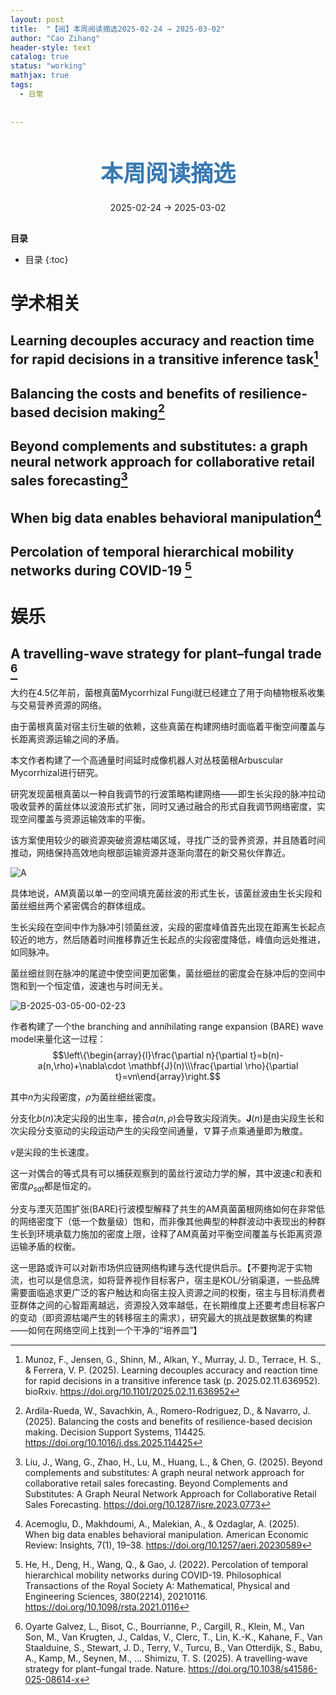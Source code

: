 ```yaml
---
layout: post
title:  "【阅】本周阅读摘选2025-02-24 → 2025-03-02"
author: "Cao Zihang"
header-style: text
catalog: true
status: "working"
mathjax: true
tags:
  - 日常
  
  
---
```

<center style="margin-bottom: 20px; margin-top: 50px"><font color="#3879B1" style="line-height: 1.4;font-weight: 700;font-size: 36px;box-sizing: border-box; ">本周阅读摘选</font></center>


<center style=" margin-bottom: 30px;">2025-02-24 → 2025-03-02</center>

<font style="font-weight: bold;">目录</font>

* 目录
{:toc}


# 学术相关
## Learning decouples accuracy and reaction time for rapid decisions in a transitive inference task[^1]

## Balancing the costs and benefits of resilience-based decision making[^2]

## Beyond complements and substitutes: a graph neural network approach for collaborative retail sales forecasting[^3]

## When big data enables behavioral manipulation[^4]

## Percolation of temporal hierarchical mobility networks during COVID-19 [^5]

# 娱乐
## A travelling-wave strategy for plant–fungal trade [^6]

大约在4.5亿年前，菌根真菌Mycorrhizal Fungi就已经建立了用于向植物根系收集与交易营养资源的网络。

由于菌根真菌对宿主衍生碳的依赖，这些真菌在构建网络时面临着平衡空间覆盖与长距离资源运输之间的矛盾。

本文作者构建了一个高通量时间延时成像机器人对丛枝菌根Arbuscular Mycorrhizal进行研究。

研究发现菌根真菌以一种自我调节的行波策略构建网络——即生长尖段的脉冲拉动吸收营养的菌丝体以波浪形式扩张，同时又通过融合的形式自我调节网络密度，实现空间覆盖与资源运输效率的平衡。

该方案使用较少的碳资源突破资源枯竭区域，寻找广泛的营养资源，并且随着时间推动，网络保持高效地向根部运输资源并逐渐向潜在的新交易伙伴靠近。

![A](https://img.caozihang.com/img/A.gif)

具体地说，AM真菌以单一的空间填充菌丝波的形式生长，该菌丝波由生长尖段和菌丝细丝两个紧密偶合的群体组成。

生长尖段在空间中作为脉冲引领菌丝波，尖段的密度峰值首先出现在距离生长起点较近的地方，然后随着时间推移靠近生长起点的尖段密度降低，峰值向远处推进，如同脉冲。

菌丝细丝则在脉冲的尾迹中使空间更加密集，菌丝细丝的密度会在脉冲后的空间中饱和到一个恒定值，波速也与时间无关。

![B-2025-03-05-00-02-23](https://img.caozihang.com/img/B-2025-03-05-00-02-23.gif)

作者构建了一个the branching and annihilating range expansion (BARE) wave model来量化这一过程：
$$\left\{\begin{array}{l}\frac{\partial n}{\partial t}=b(n)-a(n,\rho)+\nabla\cdot \mathbf{J}(n)\\\frac{\partial \rho}{\partial t}=vn\end{array}\right.$$

其中$n$为尖段密度，$\rho$为菌丝细丝密度。

分支化$b(n)$决定尖段的出生率，接合$a(n,\rho)$会导致尖段消失。$\mathbf{J}(n)$是由尖段生长和次尖段分支驱动的尖段运动产生的尖段空间通量，$\nabla$算子点乘通量即为散度。

$v$是尖段的生长速度。

这一对偶合的等式具有可以捕获观察到的菌丝行波动力学的解，其中波速$c$和表和密度$\rho_{sat}$都是恒定的。

分支与湮灭范围扩张(BARE)行波模型解释了共生的AM真菌菌根网络如何在非常低的网络密度下（低一个数量级）饱和，而非像其他典型的种群波动中表现出的种群生长到环境承载力施加的密度上限，诠释了AM真菌对平衡空间覆盖与长距离资源运输矛盾的权衡。

这一思路或许可以对新市场供应链网络构建与迭代提供启示。【不要拘泥于实物流，也可以是信息流，如将营养视作目标客户，宿主是KOL/分销渠道，一些品牌需要面临追求更广泛的客户触达和向宿主投入资源之间的权衡，宿主与目标消费者亚群体之间的心智距离越远，资源投入效率越低，在长期维度上还要考虑目标客户的变动（即资源枯竭产生的转移宿主的需求），研究最大的挑战是数据集的构建——如何在网络空间上找到一个干净的“培养皿”】

[^1]: Munoz, F., Jensen, G., Shinn, M., Alkan, Y., Murray, J. D., Terrace, H. S., & Ferrera, V. P. (2025). Learning decouples accuracy and reaction time for rapid decisions in a transitive inference task (p. 2025.02.11.636952). bioRxiv. https://doi.org/10.1101/2025.02.11.636952

[^2]: Ardila-Rueda, W., Savachkin, A., Romero-Rodriguez, D., & Navarro, J. (2025). Balancing the costs and benefits of resilience-based decision making. Decision Support Systems, 114425. https://doi.org/10.1016/j.dss.2025.114425

[^3]: Liu, J., Wang, G., Zhao, H., Lu, M., Huang, L., & Chen, G. (2025). Beyond complements and substitutes: A graph neural network approach for collaborative retail sales forecasting. Beyond Complements and Substitutes: A Graph Neural Network Approach for Collaborative Retail Sales Forecasting. https://doi.org/10.1287/isre.2023.0773

[^4]: Acemoglu, D., Makhdoumi, A., Malekian, A., & Ozdaglar, A. (2025). When big data enables behavioral manipulation. American Economic Review: Insights, 7(1), 19–38. https://doi.org/10.1257/aeri.20230589

[^5]: He, H., Deng, H., Wang, Q., & Gao, J. (2022). Percolation of temporal hierarchical mobility networks during COVID-19. Philosophical Transactions of the Royal Society A: Mathematical, Physical and Engineering Sciences, 380(2214), 20210116. https://doi.org/10.1098/rsta.2021.0116

[^6]:Oyarte Galvez, L., Bisot, C., Bourrianne, P., Cargill, R., Klein, M., Van Son, M., Van Krugten, J., Caldas, V., Clerc, T., Lin, K.-K., Kahane, F., Van Staalduine, S., Stewart, J. D., Terry, V., Turcu, B., Van Otterdijk, S., Babu, A., Kamp, M., Seynen, M., … Shimizu, T. S. (2025). A travelling-wave strategy for plant–fungal trade. Nature. https://doi.org/10.1038/s41586-025-08614-x
